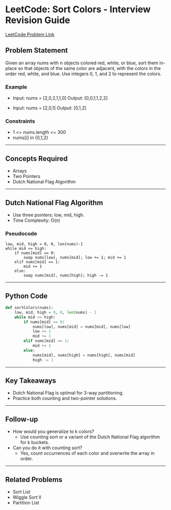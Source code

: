 # LeetCode: Sort Colors - Interview Revision Guide

[LeetCode Problem Link](https://leetcode.com/problems/sort-colors/description/)

## Problem Statement
Given an array nums with n objects colored red, white, or blue, sort them in-place so that objects of the same color are adjacent, with the colors in the order red, white, and blue. Use integers 0, 1, and 2 to represent the colors.

### Example
- Input: nums = [2,0,2,1,1,0]
  Output: [0,0,1,1,2,2]

- Input: nums = [2,0,1]
  Output: [0,1,2]

### Constraints
- 1 <= nums.length <= 300
- nums[i] in {0,1,2}

---

## Concepts Required
- Arrays
- Two Pointers
- Dutch National Flag Algorithm

---

## Dutch National Flag Algorithm
- Use three pointers: low, mid, high.
- Time Complexity: O(n)

### Pseudocode
```
low, mid, high = 0, 0, len(nums)-1
while mid <= high:
    if nums[mid] == 0:
        swap nums[low], nums[mid]; low += 1; mid += 1
    elif nums[mid] == 1:
        mid += 1
    else:
        swap nums[mid], nums[high]; high -= 1
```

---

## Python Code
```python
def sortColors(nums):
    low, mid, high = 0, 0, len(nums) - 1
    while mid <= high:
        if nums[mid] == 0:
            nums[low], nums[mid] = nums[mid], nums[low]
            low += 1
            mid += 1
        elif nums[mid] == 1:
            mid += 1
        else:
            nums[mid], nums[high] = nums[high], nums[mid]
            high -= 1
```

---

## Key Takeaways
- Dutch National Flag is optimal for 3-way partitioning.
- Practice both counting and two-pointer solutions.

---

## Follow-up
- How would you generalize to k colors?
  - Use counting sort or a variant of the Dutch National Flag algorithm for k buckets.
- Can you do it with counting sort?
  - Yes, count occurrences of each color and overwrite the array in order.

---

## Related Problems
- Sort List
- Wiggle Sort II
- Partition List
